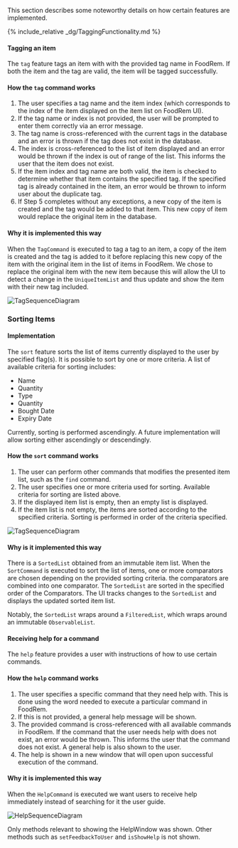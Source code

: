 <!-- markdownlint-disable-file first-line-h1 -->

This section describes some noteworthy details on how certain features are implemented.

{% include_relative _dg/TaggingFunctionality.md %}

#### Tagging an item

The `tag` feature tags an item with with the provided tag name in FoodRem. If both the item and the tag are valid, the item will be tagged successfully.

#### How the `tag` command works

1. The user specifies a tag name and the item index (which corresponds to the index of the item displayed on the item list on FoodRem UI).
1. If the tag name or index is not provided, the user will be prompted to enter them correctly via an error message.
1. The tag name is cross-referenced with the current tags in the database and an error is thrown if the tag does not exist in the database.
1. The index is cross-referenced to the list of item displayed and an error would be thrown if the index is out of range of the list. This informs the user that the item does not exist.
1. If the item index and tag name are both valid, the item is checked to determine whether that item contains the specified tag. If the specified tag is already contained in the item, an error would be thrown to inform user about the duplicate tag.
1. If Step 5 completes without any exceptions, a new copy of the item is created and the tag would be added to that item. This new copy of item would replace the original item in the database.

#### Why it is implemented this way

When the `TagCommand` is executed to tag a tag to an item, a copy of the item is created and the tag is added to it before replacing this new copy of the item with the original item in the list of items in FoodRem. We chose to replace the original item with the new item because this will allow the UI to detect a change in the `UniqueItemList` and thus update and show the item with their new tag included.

![TagSequenceDiagram](images/TagSequenceDiagram.png)

### Sorting Items

#### Implementation

The `sort` feature sorts the list of items currently displayed to the user by specified flag(s). It is possible to sort by one or more criteria. A list of available criteria for sorting includes:

* Name
* Quantity
* Type
* Quantity
* Bought Date
* Expiry Date

Currently, sorting is performed ascendingly. A future implementation will allow sorting either ascendingly or descendingly.

#### How the `sort` command works

1. The user can perform other commands that modifies the presented item list, such as the `find` command.
1. The user specifies one or more criteria used for sorting. Available criteria for sorting are listed above.
1. If the displayed item list is empty, then an empty list is displayed.
1. If the item list is not empty, the items are sorted according to the specified criteria. Sorting is performed in order of the criteria specified.

![TagSequenceDiagram](images/SortItemsSequenceDiagram.png)

#### Why is it implemented this way

There is a `SortedList` obtained from an immutable item list. When the `SortCommand` is executed to sort the list of items, one or more comparators are chosen depending on the provided sorting criteria. the comparators are combined into one comparator. The `SortedList` are sorted in the specified order of the Comparators. The UI tracks changes to the `SortedList` and displays the updated sorted item list.

Notably, the `SortedList` wraps around a `FilteredList`, which wraps around an immutable `ObservableList`.

#### Receiving help for a command
The `help` feature provides a user with instructions of how to use certain commands.

#### How the `help` command works
1. The user specifies a specific command that they need help with. This is done using the word needed to execute a particular command in FoodRem.
1. If this is not provided, a general help message will be shown.
1. The provided command is cross-referenced with all available commands in FoodRem. If the command that the user needs help with does not exist, an error would be thrown. This informs the user that the command does not exist. A general help is also shown to the user.
1. The help is shown in a new window that will open upon successful execution of the command.

#### Why it is implemented this way
When the `HelpCommand` is executed we want users to receive help immediately instead of searching for it the user guide.

![HelpSequenceDiagram](images/HelpSequenceDiagram.png)

Only methods relevant to showing the HelpWindow was shown. Other methods such as `setFeedbackToUser` and `isShowHelp` is not shown.
